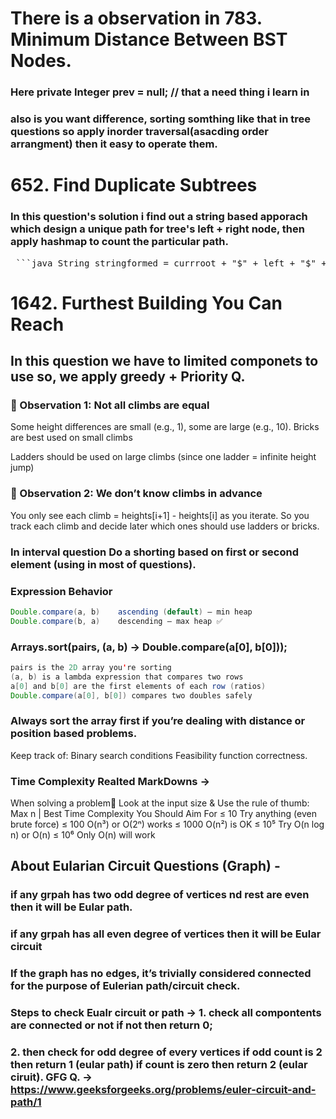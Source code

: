 # There is a observation in 783. Minimum Distance Between BST Nodes.
###  Here **private Integer prev = null;** // that a need thing i learn in 
###  also is you want difference,  sorting somthing like that in tree questions so apply inorder traversal(asacding order arrangment) then it easy to operate them.

#  652. Find Duplicate Subtrees 
###  In this question's solution i find out a string based apporach which design a unique path for tree's left + right node,          then apply hashmap to count the particular path.
<pre> ```java String stringformed = currroot + "$" + left + "$" + right; ``` </pre>

#  1642. Furthest Building You Can Reach
##  In this question we have to limited componets to use so, we apply greedy + Priority Q.
###  👀 Observation 1: Not all climbs are equal
Some height differences are small (e.g., 1), some are large (e.g., 10).
Bricks are best used on small climbs

Ladders should be used on large climbs (since one ladder = infinite height jump)
###  👀 Observation 2: We don’t know climbs in advance
You only see each climb = heights[i+1] - heights[i] as you iterate.
So you track each climb and decide later which ones should use ladders or bricks.

###  In interval question Do a shorting based on first or second element (using in most of questions).
###  Expression	Behavior
```java
Double.compare(a, b)	ascending (default) — min heap
Double.compare(b, a)	descending — max heap ✅
```
###  Arrays.sort(pairs, (a, b) -> Double.compare(a[0], b[0]));
```java
pairs is the 2D array you're sorting
(a, b) is a lambda expression that compares two rows
a[0] and b[0] are the first elements of each row (ratios)
Double.compare(a[0], b[0]) compares two doubles safely
```
###  Always sort the array first if you’re dealing with distance or position based problems.
Keep track of:
Binary search conditions
Feasibility function correctness.
###  Time Complexity Realted MarkDowns ->
When solving a problem📑 Look at the input size  & Use the rule of thumb:
Max n                |             Best Time Complexity You Should Aim For
≤ 10	                              Try anything (even brute force)
≤ 100	                              O(n³) or O(2ⁿ) works
≤ 1000	                            O(n²) is OK
≤ 10⁵	                              Try O(n log n) or O(n)
≤ 10⁶	                              Only O(n) will work

##  About Eularian Circuit Questions (Graph) -
###  if any grpah has two odd degree of vertices nd rest are even then it will be Eular path.
###  if any grpah has all even degree of vertices then it will be Eular circuit
###  If the graph has no edges, it’s trivially considered connected for the purpose of Eulerian path/circuit check.
###  Steps to check Eualr circuit or path -> 1. check all compontents are connected or not if not then return 0;
###                                          2. then check for odd degree of every vertices if odd count is 2 then return 1 (eular path) if count is zero then return 2 (eular ciruit). GFG Q. -> https://www.geeksforgeeks.org/problems/euler-circuit-and-path/1
